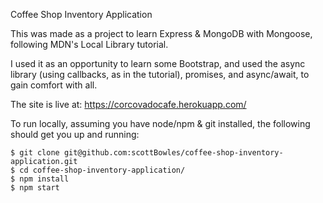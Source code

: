 Coffee Shop Inventory Application

This was made as a project to learn Express & MongoDB with Mongoose, following MDN's Local Library tutorial.

I used it as an opportunity to learn some Bootstrap, and used the async library (using callbacks, as in the tutorial), promises, and async/await, to gain comfort with all.

The site is live at: https://corcovadocafe.herokuapp.com/

To run locally, assuming you have node/npm & git installed, the following should get you up and running:

```
$ git clone git@github.com:scottBowles/coffee-shop-inventory-application.git
$ cd coffee-shop-inventory-application/
$ npm install
$ npm start
```
